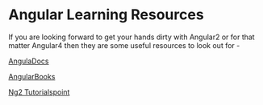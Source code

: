 # Angular Learning Resources

If you are looking forward to get your hands dirty with Angular2 or for that matter Angular4 then they are some useful resources to look out for -

[AngulaDocs](https://angular.io/)

[AngularBooks](https://angularbooks.com/books/angular4book/)

[Ng2 Tutorialspoint](https://www.tutorialspoint.com/angular2/index.htm)



